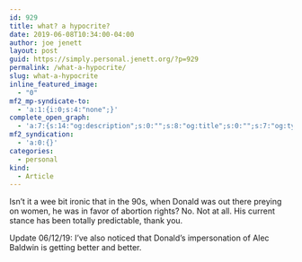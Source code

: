 ```yaml
---
id: 929
title: what? a hypocrite?
date: 2019-06-08T10:34:00-04:00
author: joe jenett
layout: post
guid: https://simply.personal.jenett.org/?p=929
permalink: /what-a-hypocrite/
slug: what-a-hypocrite
inline_featured_image:
  - "0"
mf2_mp-syndicate-to:
  - 'a:1:{i:0;s:4:"none";}'
complete_open_graph:
  - 'a:7:{s:14:"og:description";s:0:"";s:8:"og:title";s:0:"";s:7:"og:type";s:0:"";s:12:"twitter:card";s:7:"summary";s:15:"twitter:creator";s:0:"";s:19:"twitter:description";s:0:"";s:8:"og:image";s:0:"";}'
mf2_syndication:
  - 'a:0:{}'
categories:
  - personal
kind:
  - Article
---
```

Isn’t it a wee bit ironic that in the 90s, when Donald was out there preying on women, he was in favor of abortion rights? No. Not at all. His current stance has been totally predictable, thank you.

Update 06/12/19: I’ve also noticed that Donald’s impersonation of Alec Baldwin is getting better and better.
